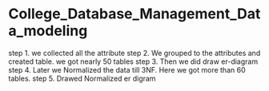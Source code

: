 # College_Database_Management_Data_modeling

step 1. we collected all the attribute
step 2. We grouped to the attributes and created table. we got nearly 50 tables
step 3. Then we did draw er-diagram
step 4. Later we Normalized the data till 3NF. Here we got more than 60 tables.
step 5. Drawed Normalized er digram
